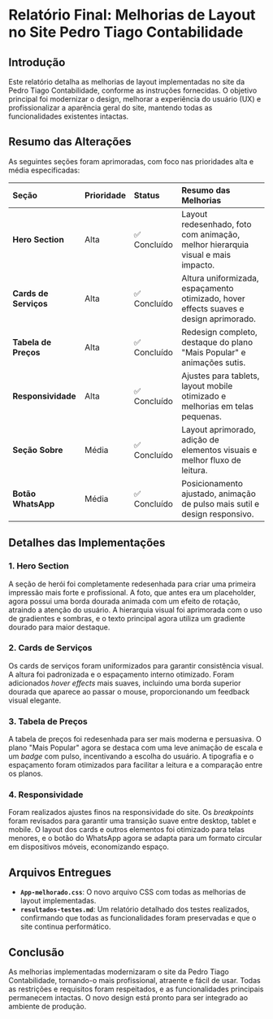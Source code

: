 # Relatório Final: Melhorias de Layout no Site Pedro Tiago Contabilidade

## Introdução

Este relatório detalha as melhorias de layout implementadas no site da Pedro Tiago Contabilidade, conforme as instruções fornecidas. O objetivo principal foi modernizar o design, melhorar a experiência do usuário (UX) e profissionalizar a aparência geral do site, mantendo todas as funcionalidades existentes intactas.

## Resumo das Alterações

As seguintes seções foram aprimoradas, com foco nas prioridades alta e média especificadas:

| Seção | Prioridade | Status | Resumo das Melhorias |
| :--- | :--- | :--- | :--- |
| **Hero Section** | Alta | ✅ Concluído | Layout redesenhado, foto com animação, melhor hierarquia visual e mais impacto. |
| **Cards de Serviços** | Alta | ✅ Concluído | Altura uniformizada, espaçamento otimizado, hover effects suaves e design aprimorado. |
| **Tabela de Preços** | Alta | ✅ Concluído | Redesign completo, destaque do plano "Mais Popular" e animações sutis. |
| **Responsividade** | Alta | ✅ Concluído | Ajustes para tablets, layout mobile otimizado e melhorias em telas pequenas. |
| **Seção Sobre** | Média | ✅ Concluído | Layout aprimorado, adição de elementos visuais e melhor fluxo de leitura. |
| **Botão WhatsApp** | Média | ✅ Concluído | Posicionamento ajustado, animação de pulso mais sutil e design responsivo. |

## Detalhes das Implementações

### 1. Hero Section

A seção de herói foi completamente redesenhada para criar uma primeira impressão mais forte e profissional. A foto, que antes era um placeholder, agora possui uma borda dourada animada com um efeito de rotação, atraindo a atenção do usuário. A hierarquia visual foi aprimorada com o uso de gradientes e sombras, e o texto principal agora utiliza um gradiente dourado para maior destaque.

### 2. Cards de Serviços

Os cards de serviços foram uniformizados para garantir consistência visual. A altura foi padronizada e o espaçamento interno otimizado. Foram adicionados *hover effects* mais suaves, incluindo uma borda superior dourada que aparece ao passar o mouse, proporcionando um feedback visual elegante.

### 3. Tabela de Preços

A tabela de preços foi redesenhada para ser mais moderna e persuasiva. O plano "Mais Popular" agora se destaca com uma leve animação de escala e um *badge* com pulso, incentivando a escolha do usuário. A tipografia e o espaçamento foram otimizados para facilitar a leitura e a comparação entre os planos.

### 4. Responsividade

Foram realizados ajustes finos na responsividade do site. Os *breakpoints* foram revisados para garantir uma transição suave entre desktop, tablet e mobile. O layout dos cards e outros elementos foi otimizado para telas menores, e o botão do WhatsApp agora se adapta para um formato circular em dispositivos móveis, economizando espaço.

## Arquivos Entregues

- **`App-melhorado.css`**: O novo arquivo CSS com todas as melhorias de layout implementadas.
- **`resultados-testes.md`**: Um relatório detalhado dos testes realizados, confirmando que todas as funcionalidades foram preservadas e que o site continua performático.

## Conclusão

As melhorias implementadas modernizaram o site da Pedro Tiago Contabilidade, tornando-o mais profissional, atraente e fácil de usar. Todas as restrições e requisitos foram respeitados, e as funcionalidades principais permanecem intactas. O novo design está pronto para ser integrado ao ambiente de produção.

